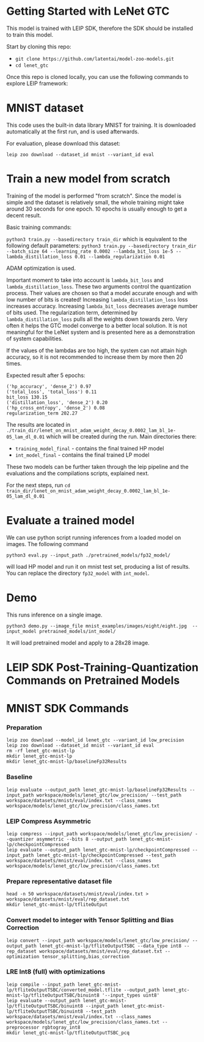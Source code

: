 # Getting Started with LeNet GTC

This model is trained with LEIP SDK, therefore the SDK should be installed to train this model.

Start by cloning this repo:
* ```git clone https://github.com/latentai/model-zoo-models.git```
* ```cd lenet_gtc```

Once this repo is cloned locally, you can use the following commands to explore LEIP framework:

# MNIST dataset

This code uses the built-in data library MNIST for training.
It is downloaded automatically at the first run, and is used afterwards.

For evaluation, please download this dataset:

```
leip zoo download --dataset_id mnist --variant_id eval 
```

# Train a new model from scratch

Training of the model is performed "from scratch". Since the model is simple and the dataset is relatively small, the whole training might take around 30 seconds for one epoch.
10 epochs is usually enough to get a decent result.

Basic training commands:

`python3 train.py --basedirectory train_dir`
which is equivalent to the following default parameters:
`python3 train.py --basedirectory train_dir --batch_size 64 --learning_rate 0.0002 --lambda_bit_loss 1e-5 --lambda_distillation_loss 0.01 --lambda_regularization 0.01`

ADAM optimization is used.

Important moment to take into account is `lambda_bit_loss` and `lambda_distillation_loss`. These two arguments control the quantization process. Their values are chosen so that a model accurate enough and with low number of bits is created! 
Increasing `lambda_distillation_loss` loss increases accuracy.
Increasing `lambda_bit_loss` decreases average number of bits used.
The regularization term, determined by `lambda_distillation_loss` pulls all the weights down towards zero. Very often it helps the GTC model converge to a better local solution. It is not meaningful for the LeNet system and is presented here as a demonstration of system capabilities.

If the values of the lambdas are too high, the system can not attain high accuracy, so it is not recommended to increase them by more then 20 times.

Expected result after 5 epochs:
```('lp_accuracy', 'dense_2') 0.94
('hp_accuracy', 'dense_2') 0.97
('total_loss', 'total_loss') 0.11
bit_loss 130.15
('distillation_loss', 'dense_2') 0.20
('hp_cross_entropy', 'dense_2') 0.08
regularization_term 202.27
```
The results are located in `./train_dir/lenet_on_mnist_adam_weight_decay_0.0002_lam_bl_1e-05_lam_dl_0.01`
which will be created during the run. Main directories there:
* `training_model_final` - contains the final trained HP model
* `int_model_final`      - contains the final trained LP model

These two models can be further taken through the leip pipeline and the evaluations and the compilations scripts, explained next.

For the next steps, run `cd train_dir/lenet_on_mnist_adam_weight_decay_0.0002_lam_bl_1e-05_lam_dl_0.01`

# Evaluate a trained model
We can use python script running inferences from a loaded model on images. The following command
```
python3 eval.py --input_path ./pretrained_models/fp32_model/
```
will load HP model and run it on mnist test set, producing a list of results. You can replace the directory `fp32_model` with `int_model`.


# Demo

This runs inference on a single image.

```
python3 demo.py --image_file mnist_examples/images/eight/eight.jpg  --input_model pretrained_models/int_model/
```
It will load pretrained model and apply to a 28x28 image.

# LEIP SDK Post-Training-Quantization Commands on Pretrained Models

# MNIST SDK Commands
### Preparation
```
leip zoo download --model_id lenet_gtc --variant_id low_precision
leip zoo download --dataset_id mnist --variant_id eval
rm -rf lenet_gtc-mnist-lp
mkdir lenet_gtc-mnist-lp
mkdir lenet_gtc-mnist-lp/baselineFp32Results
```
### Baseline
```
leip evaluate --output_path lenet_gtc-mnist-lp/baselineFp32Results --input_path workspace/models/lenet_gtc/low_precision/ --test_path workspace/datasets/mnist/eval/index.txt --class_names workspace/models/lenet_gtc/low_precision/class_names.txt
```
### LEIP Compress Asymmetric
```
leip compress --input_path workspace/models/lenet_gtc/low_precision/ --quantizer asymmetric --bits 8 --output_path lenet_gtc-mnist-lp/checkpointCompressed
leip evaluate --output_path lenet_gtc-mnist-lp/checkpointCompressed --input_path lenet_gtc-mnist-lp/checkpointCompressed --test_path workspace/datasets/mnist/eval/index.txt --class_names workspace/models/lenet_gtc/low_precision/class_names.txt
```
### Prepare representative dataset file
```
head -n 50 workspace/datasets/mnist/eval/index.txt > workspace/datasets/mnist/eval/rep_dataset.txt
mkdir lenet_gtc-mnist-lp/tfliteOutput
```
### Convert model to integer with Tensor Splitting and Bias Correction
```
leip convert --input_path workspace/models/lenet_gtc/low_precision/ --output_path lenet_gtc-mnist-lp/tfliteOutputTSBC --data_type int8 --rep_dataset workspace/datasets/mnist/eval/rep_dataset.txt --optimization tensor_splitting,bias_correction
```
### LRE Int8 (full) with optimizations
```
leip compile --input_path lenet_gtc-mnist-lp/tfliteOutputTSBC/converted_model.tflite --output_path lenet_gtc-mnist-lp/tfliteOutputTSBC/binuint8 '--input_types uint8'
leip evaluate --output_path lenet_gtc-mnist-lp/tfliteOutputTSBC/binuint8 --input_path lenet_gtc-mnist-lp/tfliteOutputTSBC/binuint8 --test_path workspace/datasets/mnist/eval/index.txt --class_names workspace/models/lenet_gtc/low_precision/class_names.txt --preprocessor rgbtogray_int8
mkdir lenet_gtc-mnist-lp/tfliteOutputTSBC_pcq
```
